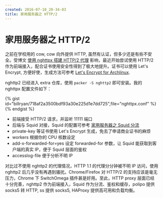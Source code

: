 ```yaml
---
created: 2016-07-10_20-34-03
title: 家用服务器之 HTTP/2
---
```


# 家用服务器之 HTTP/2

之前在学校用的 cow, cow 向外提供 HTTP, 虽然有认证，但多少还是有些不安全。受博文 [使用 nghttpx 搭建 HTTP/2 代理](https://wzyboy.im/post/1052.html) 影响，最近开始尝试使用 HTTP/2 作为前端接入，配合证书使用安全性得到了极大地提升。证书可以使用 Let's Encrypt, 方便好使，生成方法可参考 [Let's Encrypt for Archlinux](../../2016/07/Let-s-Encrypt-for-Archlinux.html).

nghttp2 已经进入 extra 仓库，使用 `packer -S nghttp2` 即可安装。我的 nghttpx 配置文件如下：
<!--more-->
{% gist id="billryan/718af2a3500bdf93a30e225d1e7dd725",file="nghttpx.conf" %}{% endgist %}

- 前端接受 HTTP/2 请求，并监听 11111 端口
- 后端与 Squid 对接，Squid 的配置可参考 [家用服务器之 Squid 分流](../../2016/07/Squid-for-home-server.html)
- private-key 等证书使用 Let's Encrypt 生成，免去了申请商业证书的麻烦
- workers 根据你的 CPU 核数设定
- add-x-forwarded-for=yes 设定 forwarded-for 参数，让 Squid 能获取到客户端的真实 IP，便于 Squid 层面的鉴权
- accesslog-file 便于分析不明 IP

对比过不使用 nghttp2 的代理情况，HTTP 1.1 的代理分分钟被不明 IP 访问，使用 nghttp2 后几乎没有再遇到骚扰。Chrome/Firefox 对 HTTP/2 的支持应该是毫无压力，Chrome 下 SwitchOmega 插件甚是好用。至此，HTTP proxy 层面已经十分完善，nghttp2 作为前端接入，Squid 作为分流、鉴权和缓存，polipo 提供 socks5 转 HTTP, ss 提供 socks5, HAProxy 提供高可用和负载均衡。